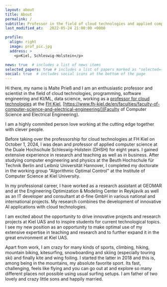 ```yaml
---
layout: about
title: About
permalink: /
subtitle: Professor in the field of cloud technologies and applied computer science
last_modified_at:   2022-05-24 21:00:00 +0000

profile:
  align: right
  image: prof_pic.jpg
  address: >
    <p>Kiel, Schleswig-Holstein</p>

news: true  # includes a list of news items
selected_papers: true # includes a list of papers marked as "selected={true}"
social: true  # includes social icons at the bottom of the page
---
```


Hi there, my name is Malte Prieß and I am an enthusiastic professor and scientist in the field of cloud technologies, programming, software engineering and KI/ML, data science, working as a [professor for cloud technologies](https://www.fh-kiel.de/fachbereiche/informatik-und-elektrotechnik/wir-ueber-uns/lehre/professuren-und-lehrkraefte-fuer-besondere-aufgaben-lfba/priess-prof-dr-malte/) at the [FH Kiel](https://www.fh-kiel.de), [https://www.fh-kiel.de/en/faculties/faculty-of-computer-science-and-electrical-engineering/](Faculty of Computer Science and Electrical Engineering).

I am a highly commited person love working at the cutting edge together with clever people.

Before taking over the professorship for cloud technologies at FH Kiel on October 1, 2024, I was dean and professor of applied computer science at the Duale Hochschule Schleswig-Holstein (DHSH) for eight years. I gained extensive experience in research and teaching as well as in business. After studying computer engineering and physics at the Beuth Hochschule für Technik Berlin and Leibniz Universität Hannover, I completed my doctorate in the working group "Algorithmic Optimal Control" at the Institute of Computer Science at Kiel University.

In my professional career, I have worked as a research assistant at GEOMAR and at the Engineering Optimization & Modeling Center in Reykjavik as well as an IT developer and consultant at d-fine GmbH in various national and international projects. My research combines the development of innovative AI applications with cloud technologies.

I am excited about the opportunity to drive innovative projects and research projects at Kiel UAS and to inspire students for current technological topics. I see my new position as an opportunity to make optimal use of my extensive expertise in teaching and research and to further expand it in the great environment at Kiel UAS.

<!-- Before my current employment, I was able to implement and develop my technical orientation at [d-fine GmbH](http://d-fine.com), a European consulting firm with a focus on analytically challenging topics. There, I was involved in various software projects with a data science background for different - both national and international - companies. For example, I developed algorithms for data processing and model-based evaluation procedures. This included, for example, the development of a tool for capital planning, a web-based tool for calculating the regulatory solvency capital requirements according to Solvency II, the replacement of an existing CVA calculation approach based on Monte Carlo simulation and the development of a tool for the valuation of commodity derivatives. Most recently, I developed a capital planning tool for a large Italian insurance group.

As dean (and former head of department) I have been successfully leading the department of Business Informatics at the [Duale Hochschule Schleswig-Holstein (DHSH)](https://www.dhsh.de) for eight years. I played a key role in the successful transformation of the former university of cooperative education into the new DHSH. -->

Apart from work, I am crazy for many kinds of sports, climbing, hiking, mountain biking, kitesurfing, snowboarding and skiing (especially touring ski) and finally kite and wing foiling. I started the latter in 2018 and this is, among being in the mountains, my absolute favorite sport. Its fast, challenging, feels like flying and you can go out at and explore so many different places not possible using usual surfing setups. I am father of two lovely and crazy little sons and happily married.

